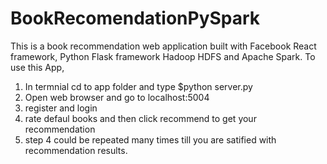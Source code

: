 # BookRecomendationPySpark
This is a book recommendation web application built with Facebook React framework, Python Flask framework Hadoop HDFS 
and Apache Spark.
To use this App, 
1. In termnial cd to app folder and type $python server.py
2. Open web browser and go to localhost:5004
3. register and login 
4. rate defaul books and then click recommend to get your recommendation
5. step 4 could be repeated many times till you are satified with recommendation results.

